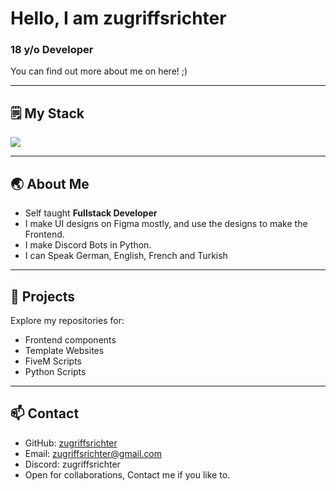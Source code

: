 # Hello, I am zugriffsrichter

### 18 y/o Developer

You can find out more about me on here! ;)

---

## 🗒️ My Stack

<p align="left">
  <img src="https://skillicons.dev/icons?i=html,css,js,lua,python,figma" />
</p>

---

## 🌏 About Me
-  Self taught **Fullstack Developer**
-  I make UI designs on Figma mostly, and use the designs to make the Frontend.
-  I make Discord Bots in Python.
-  I can Speak German, English, French and Turkish

---

## 📂 Projects
Explore my repositories for:
- Frontend components
- Template Websites
- FiveM Scripts
- Python Scripts

---

## 📫 Contact
- GitHub: [zugriffsrichter](https://github.com/zugriffsrichter)
- Email: zugriffsrichter@gmail.com
- Discord: zugriffsrichter
- Open for collaborations, Contact me if you like to.
